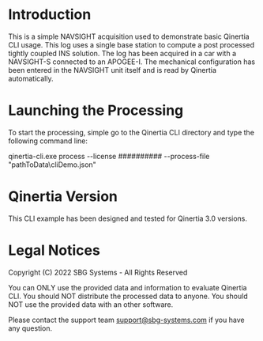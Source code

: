 # Introduction
This is a simple NAVSIGHT acquisition used to demonstrate basic Qinertia CLI usage.
This log uses a single base station to compute a post processed tightly coupled INS solution.
The log has been acquired in a car with a NAVSIGHT-S connected to an APOGEE-I.
The mechanical configuration has been entered in the NAVSIGHT unit itself and is read by Qinertia automatically.

# Launching the Processing
To start the processing, simple go to the Qinertia CLI directory and type the following command line:

  qinertia-cli.exe process --license ########## --process-file "pathToData\cliDemo.json"

# Qinertia Version
This CLI example has been designed and tested for Qinertia 3.0 versions.

# Legal Notices
Copyright (C) 2022 SBG Systems - All Rights Reserved

You can ONLY use the provided data and information to evaluate Qinertia CLI.
You should NOT distribute the processed data to anyone.
You should NOT use the provided data with an other software.

Please contact the support team support@sbg-systems.com if you have any question.